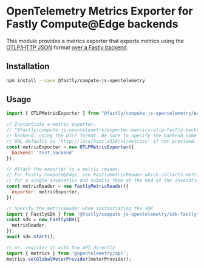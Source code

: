# OpenTelemetry Metrics Exporter for Fastly Compute@Edge backends

This module provides a metrics exporter that exports metrics using the
[OTLP/HTTP JSON](https://github.com/open-telemetry/opentelemetry-specification/blob/main/specification/protocol/otlp.md#otlphttp) format
[over a Fastly backend](https://developer.fastly.com/learning/compute/javascript/#communicating-with-backend-servers-and-the-fastly-cache).

## Installation

```bash
npm install --save @fastly/compute-js-opentelemetry
```

## Usage

```javascript
import { OTLPMetricExporter } from "@fastly/compute-js-opentelemetry/exporter-metrics-otlp-fastly-backend";

// Instantiate a metric exporter.
// "@fastly/compute-js-opentelemetry/exporter-metrics-otlp-fastly-backend" sends metrics data to the named
// backend, using the OTLP format. Be sure to specify the backend name in addition to the URL.
// URL defaults to 'http://localhost:4318/v1/metrics' if not provided.
const metricExporter = new OTLPMetricExporter({
  backend: 'test_backend'
});

// Attach the exporter to a metric reader.
// For Fastly Compute@Edge, use FastlyMetricReader which collects metrics
// for a single invocation and submits them at the end of the invocation.
const metricReader = new FastlyMetricReader({
  exporter: metricExporter,
});

// Specify the metricReader when instantiating the SDK
import { FastlySDK } from "@fastly/compute-js-opentelemetry/sdk-fastly";
const sdk = new FastlySDK({
  metricReader,
});
await sdk.start();

// or, register it with the API directly
import { metrics } from '@opentelemetry/api';
metrics.setGlobalMeterProvider(meterProvider);
```
